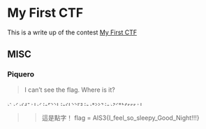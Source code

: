 # My First CTF
This is a write up of the contest [My First CTF](https://mfctf.ais3.org/challenges)

## MISC
### Piquero
> I can’t see the flag. Where is it?
<img src="https://github.com/jamesyoung0623/CTF/blob/master/myFirstCTF2020/Piquero.jpg" alt="Piquero" style="zoom:30%;" />

>> 這是點字！
>> flag = AIS3{I_feel_so_sleepy_Good_Night!!!}


